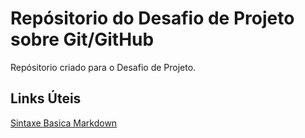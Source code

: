 # Repósitorio do Desafio de Projeto sobre Git/GitHub
Repósitorio criado para o Desafio de Projeto.

## Links Úteis
[Sintaxe Basica Markdown](https://www.markdownguide.org/basic-syntax/)
